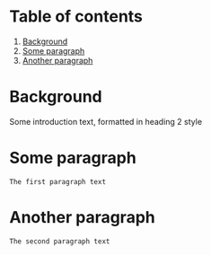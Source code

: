 # Table of contents
1. [Background](#introduction)
2. [Some paragraph](#paragraph1)
3. [Another paragraph](#paragraph2)

# Background <a name="introduction"></a>
Some introduction text, formatted in heading 2 style

# Some paragraph <a name="paragraph1"></a>
    The first paragraph text

# Another paragraph <a name="paragraph2"></a>
    The second paragraph text
